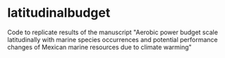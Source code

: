 # latitudinalbudget
Code to replicate results of the manuscript "Aerobic power budget scale latitudinally with marine species occurrences and potential performance changes of Mexican marine resources due to climate warming"

